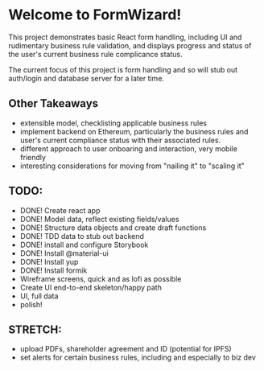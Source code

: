 # Welcome to FormWizard!
This project demonstrates basic React form handling, including UI and rudimentary business rule validation, and displays progress and status of the user's current business rule complicance status.

The current focus of this project is form handling and so will stub out auth/login and database server for a later time.

## Other Takeaways
- extensible model, checklisting applicable business rules
- implement backend on Ethereum, particularly the business rules and user's current compliance status with their associated rules.
- different approach to user onboaring and interaction, very mobile friendly
- interesting considerations for moving from "nailing it" to "scaling it"

## TODO:
- DONE! Create react app
- DONE! Model data, reflect existing fields/values
- DONE! Structure data objects and create draft functions
- DONE! TDD data to stub out backend
- DONE! install and configure Storybook
- DONE! Install @material-ui
- DONE! Install yup
- DONE! Install formik
- Wireframe screens, quick and as lofi as possible
- Create UI end-to-end skeleton/happy path
- UI, full data
- polish!

## STRETCH:
- upload PDFs, shareholder agreement and ID (potential for IPFS)
- set alerts for certain business rules, including and especially to biz dev